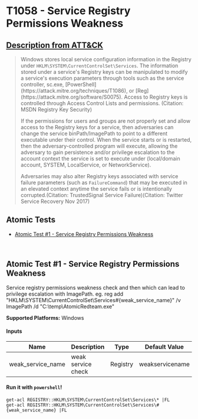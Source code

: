 # T1058 - Service Registry Permissions Weakness
## [Description from ATT&CK](https://attack.mitre.org/wiki/Technique/T1058)
<blockquote>Windows stores local service configuration information in the Registry under <code>HKLM\SYSTEM\CurrentControlSet\Services</code>. The information stored under a service's Registry keys can be manipulated to modify a service's execution parameters through tools such as the service controller, sc.exe, [PowerShell](https://attack.mitre.org/techniques/T1086), or [Reg](https://attack.mitre.org/software/S0075). Access to Registry keys is controlled through Access Control Lists and permissions. (Citation: MSDN Registry Key Security)

If the permissions for users and groups are not properly set and allow access to the Registry keys for a service, then adversaries can change the service binPath/ImagePath to point to a different executable under their control. When the service starts or is restarted, then the adversary-controlled program will execute, allowing the adversary to gain persistence and/or privilege escalation to the account context the service is set to execute under (local/domain account, SYSTEM, LocalService, or NetworkService).

Adversaries may also alter Registry keys associated with service failure parameters (such as <code>FailureCommand</code>) that may be executed in an elevated context anytime the service fails or is intentionally corrupted.(Citation: TrustedSignal Service Failure)(Citation: Twitter Service Recovery Nov 2017)</blockquote>

## Atomic Tests

- [Atomic Test #1 - Service Registry Permissions Weakness](#atomic-test-1---service-registry-permissions-weakness)


<br/>

## Atomic Test #1 - Service Registry Permissions Weakness
Service registry permissions weakness check and then which can lead to privilege escalation with ImagePath. eg. 
reg add "HKLM\SYSTEM\CurrentControlSet\Services\#{weak_service_name}" /v ImagePath /d "C:\temp\AtomicRedteam.exe"

**Supported Platforms:** Windows


#### Inputs
| Name | Description | Type | Default Value | 
|------|-------------|------|---------------|
| weak_service_name | weak service check | Registry | weakservicename|


#### Run it with `powershell`! 
```
get-acl REGISTRY::HKLM\SYSTEM\CurrentControlSet\Services\* |FL
get-acl REGISTRY::HKLM\SYSTEM\CurrentControlSet\Services\#{weak_service_name} |FL
```



<br/>
